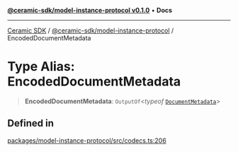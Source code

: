 [**@ceramic-sdk/model-instance-protocol v0.1.0**](../README.md) • **Docs**

***

[Ceramic SDK](../../../README.md) / [@ceramic-sdk/model-instance-protocol](../README.md) / EncodedDocumentMetadata

# Type Alias: EncodedDocumentMetadata

> **EncodedDocumentMetadata**: `OutputOf`\<*typeof* [`DocumentMetadata`](../variables/DocumentMetadata.md)\>

## Defined in

[packages/model-instance-protocol/src/codecs.ts:206](https://github.com/ceramicstudio/ceramic-sdk/blob/a220cbca7950f690af7f3d03a0023681bb9f5426/packages/model-instance-protocol/src/codecs.ts#L206)
